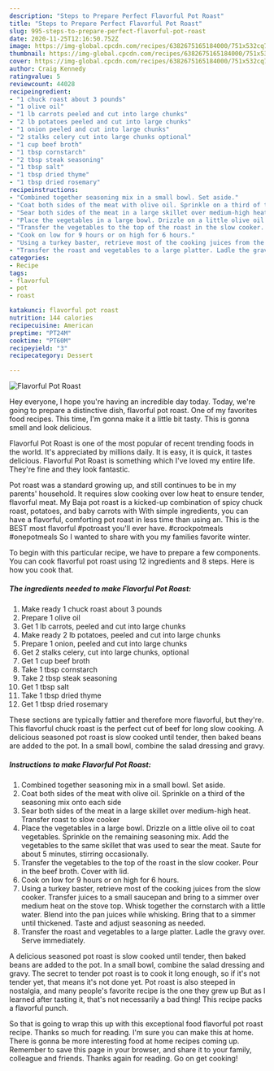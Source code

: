 ```yaml
---
description: "Steps to Prepare Perfect Flavorful Pot Roast"
title: "Steps to Prepare Perfect Flavorful Pot Roast"
slug: 995-steps-to-prepare-perfect-flavorful-pot-roast
date: 2020-11-25T12:16:50.752Z
image: https://img-global.cpcdn.com/recipes/6382675165184000/751x532cq70/flavorful-pot-roast-recipe-main-photo.jpg
thumbnail: https://img-global.cpcdn.com/recipes/6382675165184000/751x532cq70/flavorful-pot-roast-recipe-main-photo.jpg
cover: https://img-global.cpcdn.com/recipes/6382675165184000/751x532cq70/flavorful-pot-roast-recipe-main-photo.jpg
author: Craig Kennedy
ratingvalue: 5
reviewcount: 44028
recipeingredient:
- "1 chuck roast about 3 pounds"
- "1 olive oil"
- "1 lb carrots peeled and cut into large chunks"
- "2 lb potatoes peeled and cut into large chunks"
- "1 onion peeled and cut into large chunks"
- "2 stalks celery cut into large chunks optional"
- "1 cup beef broth"
- "1 tbsp cornstarch"
- "2 tbsp steak seasoning"
- "1 tbsp salt"
- "1 tbsp dried thyme"
- "1 tbsp dried rosemary"
recipeinstructions:
- "Combined together seasoning mix in a small bowl. Set aside."
- "Coat both sides of the meat with olive oil. Sprinkle on a third of the seasoning mix onto each side"
- "Sear both sides of the meat in a large skillet over medium-high heat. Transfer roast to slow cooker"
- "Place the vegetables in a large bowl. Drizzle on a little olive oil to coat vegetables. Sprinkle on the remaining seasoning mix. Add the vegetables to the same skillet that was used to sear the meat. Saute for about 5 minutes, stirring occasionally."
- "Transfer the vegetables to the top of the roast in the slow cooker. Pour in the beef broth. Cover with lid."
- "Cook on low for 9 hours or on high for 6 hours."
- "Using a turkey baster, retrieve most of the cooking juices from the slow cooker. Transfer juices to a small saucepan and bring to a simmer over medium heat on the stove top. Whisk together the cornstarch with a little water. Blend into the pan juices while whisking. Bring that to a simmer until thickened. Taste and adjust seasoning as needed."
- "Transfer the roast and vegetables to a large platter. Ladle the gravy over. Serve immediately."
categories:
- Recipe
tags:
- flavorful
- pot
- roast

katakunci: flavorful pot roast 
nutrition: 144 calories
recipecuisine: American
preptime: "PT24M"
cooktime: "PT60M"
recipeyield: "3"
recipecategory: Dessert

---
```



![Flavorful Pot Roast](https://img-global.cpcdn.com/recipes/6382675165184000/751x532cq70/flavorful-pot-roast-recipe-main-photo.jpg)

Hey everyone, I hope you're having an incredible day today. Today, we're going to prepare a distinctive dish, flavorful pot roast. One of my favorites food recipes. This time, I'm gonna make it a little bit tasty. This is gonna smell and look delicious.

Flavorful Pot Roast is one of the most popular of recent trending foods in the world. It's appreciated by millions daily. It is easy, it is quick, it tastes delicious. Flavorful Pot Roast is something which I've loved my entire life. They're fine and they look fantastic.

Pot roast was a standard growing up, and still continues to be in my parents&#39; household. It requires slow cooking over low heat to ensure tender, flavorful meat. My Baja pot roast is a kicked-up combination of spicy chuck roast, potatoes, and baby carrots with With simple ingredients, you can have a flavorful, comforting pot roast in less time than using an. This is the BEST most flavorful #potroast you&#39;ll ever have. #crockpotmeals #onepotmeals So I wanted to share with you my families favorite winter.


To begin with this particular recipe, we have to prepare a few components. You can cook flavorful pot roast using 12 ingredients and 8 steps. Here is how you cook that.

<!--inarticleads1-->

##### The ingredients needed to make Flavorful Pot Roast:

1. Make ready 1 chuck roast about 3 pounds
1. Prepare 1 olive oil
1. Get 1 lb carrots, peeled and cut into large chunks
1. Make ready 2 lb potatoes, peeled and cut into large chunks
1. Prepare 1 onion, peeled and cut into large chunks
1. Get 2 stalks celery, cut into large chunks, optional
1. Get 1 cup beef broth
1. Take 1 tbsp cornstarch
1. Take 2 tbsp steak seasoning
1. Get 1 tbsp salt
1. Take 1 tbsp dried thyme
1. Get 1 tbsp dried rosemary


These sections are typically fattier and therefore more flavorful, but they&#39;re. This flavorful chuck roast is the perfect cut of beef for long slow cooking. A delicious seasoned pot roast is slow cooked until tender, then baked beans are added to the pot. In a small bowl, combine the salad dressing and gravy. 

<!--inarticleads2-->

##### Instructions to make Flavorful Pot Roast:

1. Combined together seasoning mix in a small bowl. Set aside.
1. Coat both sides of the meat with olive oil. Sprinkle on a third of the seasoning mix onto each side
1. Sear both sides of the meat in a large skillet over medium-high heat. Transfer roast to slow cooker
1. Place the vegetables in a large bowl. Drizzle on a little olive oil to coat vegetables. Sprinkle on the remaining seasoning mix. Add the vegetables to the same skillet that was used to sear the meat. Saute for about 5 minutes, stirring occasionally.
1. Transfer the vegetables to the top of the roast in the slow cooker. Pour in the beef broth. Cover with lid.
1. Cook on low for 9 hours or on high for 6 hours.
1. Using a turkey baster, retrieve most of the cooking juices from the slow cooker. Transfer juices to a small saucepan and bring to a simmer over medium heat on the stove top. Whisk together the cornstarch with a little water. Blend into the pan juices while whisking. Bring that to a simmer until thickened. Taste and adjust seasoning as needed.
1. Transfer the roast and vegetables to a large platter. Ladle the gravy over. Serve immediately.


A delicious seasoned pot roast is slow cooked until tender, then baked beans are added to the pot. In a small bowl, combine the salad dressing and gravy. The secret to tender pot roast is to cook it long enough, so if it&#39;s not tender yet, that means it&#39;s not done yet. Pot roast is also steeped in nostalgia, and many people&#39;s favorite recipe is the one they grew up But as I learned after tasting it, that&#39;s not necessarily a bad thing! This recipe packs a flavorful punch. 

So that is going to wrap this up with this exceptional food flavorful pot roast recipe. Thanks so much for reading. I'm sure you can make this at home. There is gonna be more interesting food at home recipes coming up. Remember to save this page in your browser, and share it to your family, colleague and friends. Thanks again for reading. Go on get cooking!
